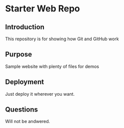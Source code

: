 # Starter Web Repo

## Introduction

This repository is for showing how Git and GitHub work

## Purpose

Sample website with plenty of files for demos

## Deployment

Just deploy it wherever you want.

## Questions

Will not be andwered.
